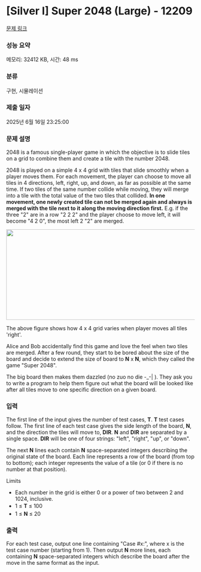 # [Silver I] Super 2048 (Large) - 12209 

[문제 링크](https://www.acmicpc.net/problem/12209) 

### 성능 요약

메모리: 32412 KB, 시간: 48 ms

### 분류

구현, 시뮬레이션

### 제출 일자

2025년 6월 16일 23:25:00

### 문제 설명

<p>2048 is a famous single-player game in which the objective is to slide tiles on a grid to combine them and create a tile with the number 2048.</p>

<p>2048 is played on a simple 4 x 4 grid with tiles that slide smoothly when a player moves them. For each movement, the player can choose to move all tiles in 4 directions, left, right, up, and down, as far as possible at the same time. If two tiles of the same number collide while moving, they will merge into a tile with the total value of the two tiles that collided. <strong>In one movement, one newly created tile can not be merged again and always is merged with the tile next to it along the moving direction first.</strong> E.g. if the three "2" are in a row "2 2 2" and the player choose to move left, it will become "4 2 0", the most left 2 "2" are merged.</p>

<p><img alt="" src="https://onlinejudgeimages.s3.amazonaws.com/problem/12208/images-68.png" style="height:242px; width:567px"></p>

<p>The above figure shows how 4 x 4 grid varies when player moves all tiles 'right'.</p>

<p>Alice and Bob accidentally find this game and love the feel when two tiles are merged. After a few round, they start to be bored about the size of the board and decide to extend the size of board to <strong>N</strong> x <strong>N</strong>, which they called the game "Super 2048".</p>

<p>The big board then makes them dazzled (no zuo no die -_-| ). They ask you to write a program to help them figure out what the board will be looked like after all tiles move to one specific direction on a given board.</p>

### 입력 

 <p>The first line of the input gives the number of test cases, <strong>T</strong>. <strong>T</strong> test cases follow. The first line of each test case gives the side length of the board, <strong>N</strong>, and the direction the tiles will move to, <strong>DIR</strong>. <strong>N</strong> and <strong>DIR</strong> are separated by a single space. <strong>DIR</strong> will be one of four strings: "left", "right", "up", or "down".</p>

<p>The next <strong>N</strong> lines each contain <strong>N</strong> space-separated integers describing the original state of the board. Each line represents a row of the board (from top to bottom); each integer represents the value of a tile (or 0 if there is no number at that position).</p>

<p>Limits</p>

<ul>
	<li>Each number in the grid is either 0 or a power of two between 2 and 1024, inclusive.</li>
	<li><span style="line-height:1.6em">1 ≤ </span><strong style="line-height:1.6em">T</strong><span style="line-height:1.6em"> ≤ 100 </span></li>
	<li>1 ≤ <strong>N</strong> ≤ 20 </li>
</ul>

### 출력 

 <p>For each test case, output one line containing "Case #x:", where x is the test case number (starting from 1). Then output <strong>N</strong> more lines, each containing <strong>N</strong> space-separated integers which describe the board after the move in the same format as the input.</p>

